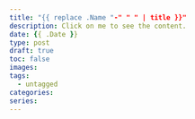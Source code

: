 ```yaml
---
title: "{{ replace .Name "-" " " | title }}"
description: Click on me to see the content.
date: {{ .Date }}
type: post
draft: true
toc: false
images:
tags:
  - untagged
categories:
series:
---
```

